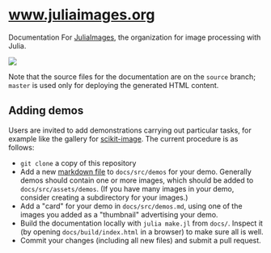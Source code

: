 # www.juliaimages.org

Documentation For [JuliaImages](https://github.com/JuliaImages), the organization for image processing with Julia.

[![](https://img.shields.io/badge/docs-latest-blue.svg)](https://juliaimages.org/latest/)

Note that the source files for the documentation are on the `source`
branch; `master` is used only for deploying the generated HTML
content.

## Adding demos

Users are invited to add demonstrations carrying out particular tasks, for example like the gallery for [scikit-image](http://scikit-image.org/docs/stable/auto_examples/).
The current procedure is as follows:

- `git clone` a copy of this repository
- Add a new [markdown file](https://en.wikipedia.org/wiki/Markdown) to `docs/src/demos` for your demo. Generally demos should contain one or more images, which should be added to `docs/src/assets/demos`. (If you have many images in your demo, consider creating a subdirectory for your images.)
- Add a "card" for your demo in `docs/src/demos.md`, using one of the images you added as a "thumbnail" advertising your demo.
- Build the documentation locally with `julia make.jl` from `docs/`. Inspect it (by opening `docs/build/index.html` in a browser) to make sure all is well.
- Commit your changes (including all new files) and submit a pull request.

